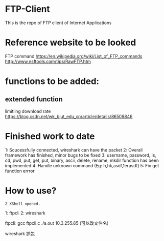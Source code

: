# FTP-Client
This is the repo of FTP client of Internet Applications

# Reference website to be looked
FTP command
https://en.wikipedia.org/wiki/List_of_FTP_commands
http://www.nsftools.com/tips/RawFTP.htm




# functions to be added:

## extended function
limitiing download rate
https://blog.csdn.net/wk_bjut_edu_cn/article/details/86506846



# Finished work to date
1: Scucessfully connected, wireshark can have the packet
2: Overall framework has finished, minor bugs to be fixed
3: username, password, ls, cd, pwd, put, get, put, binary, ascii, delete, rename, mkdir function has been implemented
4: Handle unknown command (Eg: h,hk,asdf,1erasdf)
5: Fix get function errror

# How to use?
	2 XShell opened.
1: ftpcli
2: wireshark

ftpcli: gcc ftpcli.c 
./a.out 10.3.255.85   (可以改文件名)

wireshark 抓包